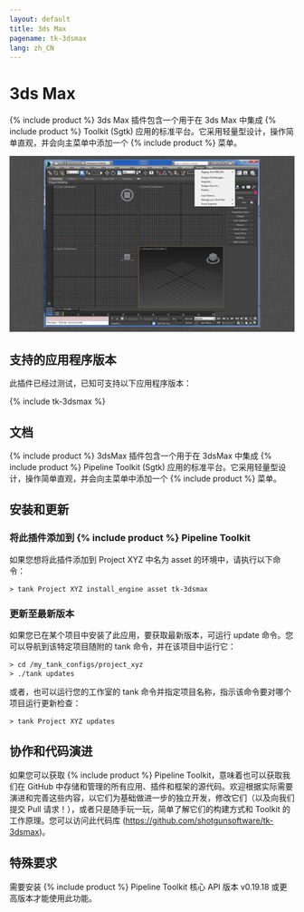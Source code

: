 ```yaml
---
layout: default
title: 3ds Max
pagename: tk-3dsmax
lang: zh_CN
---
```


# 3ds Max

{% include product %} 3ds Max 插件包含一个用于在 3ds Max 中集成 {% include product %} Toolkit (Sgtk) 应用的标准平台。它采用轻量型设计，操作简单直观，并会向主菜单中添加一个 {% include product %} 菜单。

![插件](../images/engines/3dsmax_engine.png)

## 支持的应用程序版本

此插件已经过测试，已知可支持以下应用程序版本：

{% include tk-3dsmax %}

## 文档

{% include product %} 3dsMax 插件包含一个用于在 3dsMax 中集成 {% include product %} Pipeline Toolkit (Sgtk) 应用的标准平台。它采用轻量型设计，操作简单直观，并会向主菜单中添加一个 {% include product %} 菜单。

## 安装和更新

### 将此插件添加到 {% include product %} Pipeline Toolkit

如果您想将此插件添加到 Project XYZ 中名为 asset 的环境中，请执行以下命令：

```
> tank Project XYZ install_engine asset tk-3dsmax
```

### 更新至最新版本

如果您已在某个项目中安装了此应用，要获取最新版本，可运行 update 命令。您可以导航到该特定项目随附的 tank 命令，并在该项目中运行它：

```
> cd /my_tank_configs/project_xyz
> ./tank updates
```

或者，也可以运行您的工作室的 tank 命令并指定项目名称，指示该命令要对哪个项目运行更新检查：

```
> tank Project XYZ updates
```
## 协作和代码演进

如果您可以获取 {% include product %} Pipeline Toolkit，意味着也可以获取我们在 GitHub 中存储和管理的所有应用、插件和框架的源代码。欢迎根据实际需要演进和完善这些内容，以它们为基础做进一步的独立开发，修改它们（以及向我们提交 Pull 请求！），或者只是随手玩一玩，简单了解它们的构建方式和 Toolkit 的工作原理。您可以访问此代码库 (https://github.com/shotgunsoftware/tk-3dsmax)。

## 特殊要求

需要安装 {% include product %} Pipeline Toolkit 核心 API 版本 v0.19.18 或更高版本才能使用此功能。

